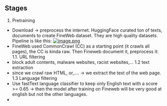 ##
## Stages
1. Pretraining
- Download -> preprocess the internet. HuggingFace curated ton of texts, documents to create FineWeb dataset. They are high quality datasets. Pipeline is like this:
[![image.png](https://i.postimg.cc/j2t3mdrp/image.png)](https://postimg.cc/njS1Qxr2)
- FineWeb used CommonCrawl (CC) as a starting point (it crawls all pages), the CC is kinda raw. Then Fineweb document it, preprocess it:
1.1. URL filtering
- block adult contents, malware websites, racist websites,...
1.2 text extraction
- since we crawl raw HTML, or,.... -> we extract the text of the web page.
1.3 Language filtering
- Use fastText language classifier to keep only English text with a score >= 0.65 -> then the model after training on Fineweb will be very good at english but not the other languages.
- 
